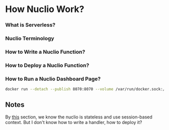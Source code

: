 # How Nuclio Work?

### What is Serverless?

### Nuclio Terminology

### How to Write a Nuclio Function?

### How to Deploy a Nuclio Function?

### How to Run a Nuclio Dashboard Page?
```bash
docker run --detach --publish 8070:8070 --volume /var/run/docker.sock:/var/run/docker.sock --name nuclio-dashboard quay.io/nuclio/dashboard:stable-amd64
```

## Notes

By [this][ref-0] section, we know the nuclio is stateless and use session-based context. But I don't know how to write a handler, how to deploy it?

[ref-0]: https://docs.nuclio.io/en/stable/concepts/best-practices-and-common-pitfalls.html#use-init-context-instead-of-global-variable-declarations-or-function-calls